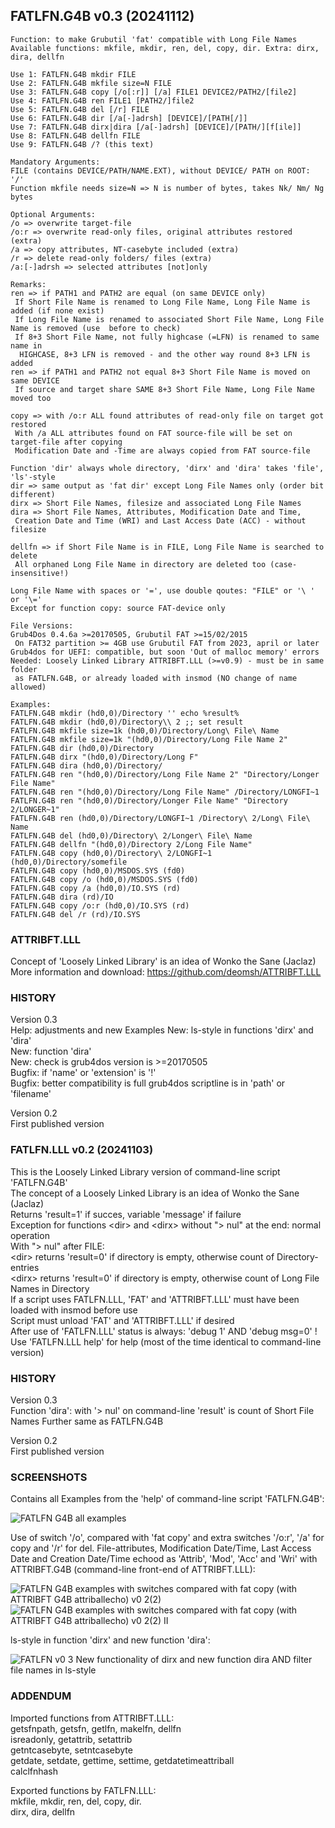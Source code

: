 ## FATLFN.G4B v0.3 (20241112)

<pre><code>Function: to make Grubutil 'fat' compatible with Long File Names
Available functions: mkfile, mkdir, ren, del, copy, dir. Extra: dirx, dira, dellfn

Use 1: FATLFN.G4B mkdir FILE
Use 2: FATLFN.G4B mkfile size=N FILE
Use 3: FATLFN.G4B copy [/o[:r]] [/a] FILE1 DEVICE2/PATH2/[file2]
Use 4: FATLFN.G4B ren FILE1 [PATH2/]file2
Use 5: FATLFN.G4B del [/r] FILE
Use 6: FATLFN.G4B dir [/a[-]adrsh] [DEVICE]/[PATH[/]]
Use 7: FATLFN.G4B dirx|dira [/a[-]adrsh] [DEVICE]/[PATH/][f[ile]]
Use 8: FATLFN.G4B dellfn FILE
Use 9: FATLFN.G4B /? (this text)

Mandatory Arguments:
FILE (contains DEVICE/PATH/NAME.EXT), without DEVICE/ PATH on ROOT: '/'
Function mkfile needs size=N => N is number of bytes, takes Nk/ Nm/ Ng bytes

Optional Arguments:
/o => overwrite target-file
/o:r => overwrite read-only files, original attributes restored (extra)
/a => copy attributes, NT-casebyte included (extra)
/r => delete read-only folders/ files (extra)
/a:[-]adrsh => selected attributes [not]only

Remarks:
ren => if PATH1 and PATH2 are equal (on same DEVICE only)
 If Short File Name is renamed to Long File Name, Long File Name is added (if none exist)
 If Long File Name is renamed to associated Short File Name, Long File Name is removed (use <dirx> before to check)
 If 8+3 Short File Name, not fully highcase (=LFN) is renamed to same name in
  HIGHCASE, 8+3 LFN is removed - and the other way round 8+3 LFN is added
ren => if PATH1 and PATH2 not equal 8+3 Short File Name is moved on same DEVICE
 If source and target share SAME 8+3 Short File Name, Long File Name moved too
    
copy => with /o:r ALL found attributes of read-only file on target got restored
 With /a ALL attributes found on FAT source-file will be set on target-file after copying
 Modification Date and -Time are always copied from FAT source-file

Function 'dir' always whole directory, 'dirx' and 'dira' takes 'file', 'ls'-style
dir => same output as 'fat dir' except Long File Names only (order bit different)
dirx => Short File Names, filesize and associated Long File Names
dira => Short File Names, Attributes, Modification Date and Time,
 Creation Date and Time (WRI) and Last Access Date (ACC) - without filesize

dellfn => if Short File Name is in FILE, Long File Name is searched to delete
 All orphaned Long File Name in directory are deleted too (case-insensitive!)
    
Long File Name with spaces or '=', use double qoutes: "FILE" or '\ ' or '\='
Except for function copy: source FAT-device only

File Versions:
Grub4Dos 0.4.6a >=20170505, Grubutil FAT >=15/02/2015
 On FAT32 partition >= 4GB use Grubutil FAT from 2023, april or later
Grub4dos for UEFI: compatible, but soon 'Out of malloc memory' errors
Needed: Loosely Linked Library ATTRIBFT.LLL (>=v0.9) - must be in same folder
 as FATLFN.G4B, or already loaded with insmod (NO change of name allowed)
    
Examples:
FATLFN.G4B mkdir (hd0,0)/Directory '' echo %result%
FATLFN.G4B mkdir (hd0,0)/Directory\\ 2 ;; set result
FATLFN.G4B mkfile size=1k (hd0,0)/Directory/Long\ File\ Name
FATLFN.G4B mkfile size=1k "(hd0,0)/Directory/Long File Name 2"
FATLFN.G4B dir (hd0,0)/Directory
FATLFN.G4B dirx "(hd0,0)/Directory/Long F"
FATLFN.G4B dira (hd0,0)/Directory/
FATLFN.G4B ren "(hd0,0)/Directory/Long File Name 2" "Directory/Longer File Name"
FATLFN.G4B ren "(hd0,0)/Directory/Long File Name" /Directory/LONGFI~1
FATLFN.G4B ren "(hd0,0)/Directory/Longer File Name" "Directory 2/LONGER~1"
FATLFN.G4B ren (hd0,0)/Directory/LONGFI~1 /Directory\ 2/Long\ File\ Name
FATLFN.G4B del (hd0,0)/Directory\ 2/Longer\ File\ Name
FATLFN.G4B dellfn "(hd0,0)/Directory 2/Long File Name"
FATLFN.G4B copy (hd0,0)/Directory\ 2/LONGFI~1 (hd0,0)/Directory/somefile
FATLFN.G4B copy (hd0,0)/MSDOS.SYS (fd0)
FATLFN.G4B copy /o (hd0,0)/MSDOS.SYS (fd0)
FATLFN.G4B copy /a (hd0,0)/IO.SYS (rd)
FATLFN.G4B dira (rd)/IO
FATLFN.G4B copy /o:r (hd0,0)/IO.SYS (rd)
FATLFN.G4B del /r (rd)/IO.SYS</code></pre>

### ATTRIBFT.LLL
Concept of 'Loosely Linked Library' is an idea of Wonko the Sane (Jaclaz)  
More information and download: https://github.com/deomsh/ATTRIBFT.LLL  

### HISTORY
Version 0.3  
Help: adjustments and new Examples
New: ls-style in functions 'dirx' and 'dira'  
New: function 'dira'  
New: check is grub4dos version is >=20170505  
Bugfix: if 'name' or 'extension' is '!'  
Bugfix: better compatibility is full grub4dos scriptline is in 'path' or 'filename'  

Version 0.2  
First published version

### FATLFN.LLL v0.2 (20241103)

This is the Loosely Linked Library version of command-line script 'FATLFN.G4B'  
The concept of a Loosely Linked Library is an idea of Wonko the Sane (Jaclaz)  
Returns 'result=1' if succes, variable 'message' if failure  
Exception for functions \<dir> and \<dirx> without "\> nul" at the end: normal operation  
With "\> nul"  after FILE:  
\<dir> returns 'result=0' if directory is empty, otherwise count of Directory-entries  
\<dirx> returns 'result=0' if directory is empty, otherwise count of Long File Names in Directory  
If a script uses FATLFN.LLL, 'FAT' and 'ATTRIBFT.LLL' must have been loaded with insmod before use  
Script must unload 'FAT' and 'ATTRIBFT.LLL' if desired  
After use of 'FATLFN.LLL' status is always: 'debug 1' AND 'debug msg=0' !  
Use 'FATLFN.LLL help' for help (most of the time identical to command-line version)  

### HISTORY
Version 0.3  
Function 'dira': with '> nul' on command-line 'result' is count of Short File Names
Further same as FATLFN.G4B   

Version 0.2  
First published version

### SCREENSHOTS

Contains all Examples from the 'help' of command-line script 'FATLFN.G4B':  

![FATLFN G4B all examples](https://github.com/user-attachments/assets/995832fa-c03b-4c70-a3d6-6135e47070a5)

Use of switch '/o', compared with 'fat copy' and extra switches '/o:r', '/a' for copy and '/r' for del. File-attributes, Modification Date/Time, Last Access Date and Creation Date/Time echood as 'Attrib', 'Mod', 'Acc' and 'Wri' with ATTRIBFT.G4B (command-line front-end of ATTRIBFT.LLL):

![FATLFN G4B examples with switches compared with fat copy (with ATTRIBFT G4B attriballecho) v0 2(2)](https://github.com/user-attachments/assets/cf77e5de-f1c4-4c61-a243-41dffca12607)
![FATLFN G4B examples with switches compared with fat copy (with ATTRIBFT G4B attriballecho) v0 2(2) II](https://github.com/user-attachments/assets/dd1c682c-3781-4a1d-832d-4b7d7b5f5e90)

ls-style in function 'dirx' and new function 'dira':  

![FATLFN v0 3 New functionality of dirx and new function dira AND filter file names in ls-style](https://github.com/user-attachments/assets/5aac0c1f-e598-4a07-af27-6ecc686873e1)

### ADDENDUM   
Imported functions from ATTRIBFT.LLL:  
getsfnpath, getsfn, getlfn, makelfn, dellfn  
isreadonly, getattrib, setattrib  
getntcasebyte, setntcasebyte  
getdate, setdate, gettime, settime, getdatetimeattriball  
calclfnhash  

Exported functions by FATLFN.LLL:  
mkfile, mkdir, ren, del, copy, dir.  
dirx, dira, dellfn  
